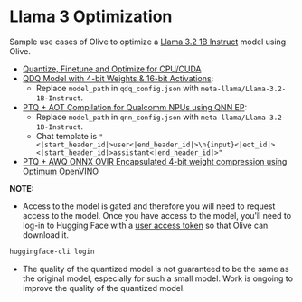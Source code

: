 # Llama 3 Optimization

Sample use cases of Olive to optimize a [Llama 3.2 1B Instruct](meta-llama/Llama-3.2-1B-Instruct) model using Olive.
- [Quantize, Finetune and Optimize for CPU/CUDA](../getting_started/olive-awq-ft-llama.ipynb)
- [QDQ Model with 4-bit Weights & 16-bit Activations](../phi3_5/README.md):
  - Replace `model_path` in `qdq_config.json` with `meta-llama/Llama-3.2-1B-Instruct`.
- [PTQ + AOT Compilation for Qualcomm NPUs using QNN EP](../phi3_5/README.md):
  - Replace `model_path` in `qnn_config.json` with `meta-llama/Llama-3.2-1B-Instruct`.
  - Chat template is `"<|start_header_id|>user<|end_header_id|>\n{input}<|eot_id|><|start_header_id|>assistant<|end_header_id|>"`
- [PTQ + AWQ ONNX OVIR Encapsulated 4-bit weight compression using Optimum OpenVINO](./openvino/)

**NOTE:**
- Access to the model is gated and therefore you will need to request access to the model. Once you have access to the model, you'll need to log-in to Hugging Face with a [user access token](https://huggingface.co/docs/hub/security-tokens) so that Olive can download it.

```bash
huggingface-cli login
```
- The quality of the quantized model is not guaranteed to be the same as the original model, especially for such a small model. Work is ongoing to improve the quality of the quantized model.
